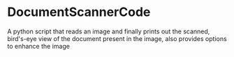 # DocumentScannerCode
A python script that reads an image and finally prints out the scanned, bird's-eye view of the document present in the image, also provides options to enhance the image
